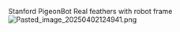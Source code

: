 Stanford PigeonBot
Real feathers with robot frame
![Pasted\_image\_20250402124941.png](Robots/images/Pasted_image_20250402124941.png)
